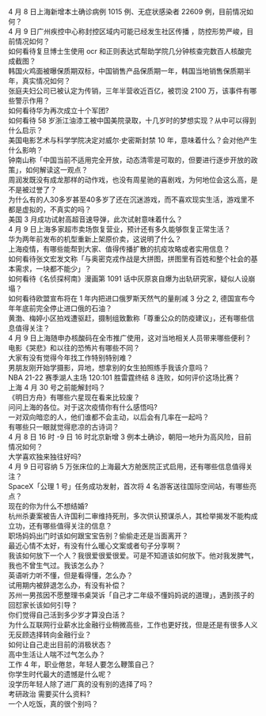 4 月 8 日上海新增本土确诊病例 1015 例、无症状感染者 22609 例，目前情况如何？  
4 月 9 日广州疾控中心称封控区域内可能已经发生社区传播 ，防控形势严峻，目前情况如何？  
如何看待复旦博士生使用 ocr 和正则表达式帮助学院几分钟核查完数百人核酸完成截图？  
韩国火鸡面被曝保质期双标，中国销售产品保质期一年，韩国当地销售保质期半年，真实情况如何？  
张庭夫妇公司已被认定为传销，三年半营收近百亿，被罚没 2100 万，该事件有哪些警示作用？  
如何看待华为再次成立十个军团?  
如何看待 58 岁浙江油漆工被中国美院录取，十几岁时的梦想实现？从中可以得到什么启示？  
美国电影艺术与科学学院决定对威尔·史密斯封禁 10 年，意味着什么？会对他产生什么影响？  
钟南山称「中国当前不适用完全开放，动态清零是可取的，但要进行逐步开放的政策」，如何解读这一观点？  
周润发既没有成龙那样的动作戏，也没有周星驰的喜剧戏，为何地位会这么高，是不是被过誉了？  
为什么有的人30多岁甚至40多岁了还在沉迷游戏，而不喜欢现实生活，游戏里不都是虚拟的，不真实的吗？  
美国 3 月成功试射高超音速导弹，此次试射意味着什么？  
4 月 9 日上海多家超市卖场恢复营业，预计还有多久能够恢复正常生活？  
华为两年前发布的机型重新上架原价卖，这说明了什么？  
上海疫情，有哪些能帮到大家、值得传播扩散的抗疫攻略或者实用信息？  
如何看待张文宏发文称「与奥密克戎作战是大拼图，拼图里有百姓和整个社会的基本需求，一块都不能少」？  
如何看待《名侦探柯南》漫画第 1091 话中灰原哀自爆为出轨研究家，疑似人设崩塌？  
如何看待欧盟宣布将在 1 年内把进口俄罗斯天然气的量削减 3 分之 2, 德国宣布今年年底前完全停止进口俄的石油？  
黄渤、梅婷小区拍戏遭驱赶，摄制组致歉称「尊重公众的防疫建议」，还有哪些信息值得关注？  
4 月 9 日上海随申办核酸码在全市推广使用，这对当地相关人员带来哪些便利？  
电影《哭悲》和以往的恐怖片有哪些不同？  
大家有没有觉得今年找工作特别特别难？  
男朋友刚开始学摄影，异地，想拿别的女生拍照练手我该介意吗？  
NBA 21-22 赛季湖人主场 120:101 胜雷霆终结 8 连败，如何评价这场比赛？  
上海 4 月 30 号之前能解封吗？  
《明日方舟》有哪些六星现在看来比较废？  
问问上海的各位。对于这次疫情你有什么感悟吗?  
一对双向暗恋的人，他们谁都不会主动，以后会有几率在一起吗？  
有哪些只一眼就觉得悲凉的古诗词？  
4 月 8 日 16 时 -9 日 16 时北京新增 3 例本土确诊，朝阳一地升为高风险，目前情况如何？  
大学喜欢独来独往好吗?  
4 月 9 日可容纳 5 万张床位的上海最大方舱医院正式启用，还有哪些信息值得关注？  
SpaceX「公理 1 号」任务成功发射，首次将 4 名游客送往国际空间站，有哪些亮点？  
现在的你为什么不想结婚?  
杭州杀妻案被告人许国利二审维持死刑，多次供认预谋杀人，其检举揭发不能构成立功，还有哪些值得关注的信息？  
职场妈妈出门时该如何跟宝宝告别？偷偷走还是当面离开？  
最近心情不太好，有没有什么暖心文案或者句子分享啊？  
我该如何放下一个人？我很爱很爱很爱。可是不知道该如何放下。他对我发脾气，我也不曾生气过。我该怎么办？  
英语听力听不懂，但是看得懂，怎么办？  
试用期内被辞退怎么办，有没有补偿？  
苏州一男孩因不愿整理书桌哭诉「自己才二年级不懂妈妈说的道理」，遇到孩子的回怼家长该如何引导？  
你们觉得自己活到多少岁才算没白活？  
为什么互联网行业薪水比金融行业稍微高些，工作也更好找，但是还是有很多人义无反顾选择转向金融行业？  
如何让自己走出目前的消极状态？  
高中生活让人喘不过气怎么办？  
工作 4 年，职业倦怠，年轻人要怎么鞭策自己？  
你学生时代最大的遗憾是什么呢？  
没学历年轻人除了进厂真的没有别的选择了吗？  
考研政治 需要买什么资料?  
一个人吃饭，真的很个别吗？  
